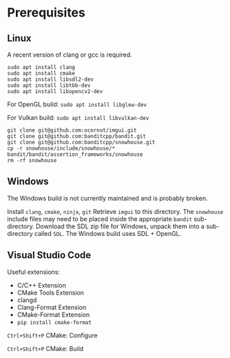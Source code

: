 Prerequisites
=============

Linux
-----
A recent version of clang or gcc is required.
```
sudo apt install clang
sudo apt install cmake
sudo apt install libsdl2-dev
sudo apt install libtbb-dev
sudo apt install libopencv2-dev
```

For OpenGL build:
`sudo apt install libglew-dev`

For Vulkan build:
`sudo apt install libvulkan-dev`

```
git clone git@github.com:ocornut/imgui.git
git clone git@github.com:banditcpp/bandit.git
git clone git@github.com:banditcpp/snowhouse.git
cp -r snowhouse/include/snowhouse/* bandit/bandit/assertion_frameworks/snowhouse
rm -rf snowhouse
```

Windows
-------
The Windows build is not currently maintained and is probably broken.

Install `clang`, `cmake`, `ninja`, `git`
Retrieve `imgui` to this directory.
The `snowhouse` include files may need to be placed inside the appropriate `bandit` sub-directory.
Download the SDL zip file for Windows, unpack them into a sub-directory called `SDL`.
The Windows build uses SDL + OpenGL.

Visual Studio Code
------------------

Useful extensions:
+ C/C++ Extension
+ CMake Tools Extension
+ clangd
+ Clang-Format Extension
+ CMake-Format Extension
+ `pip install cmake-format`

`Ctrl+Shift+P` CMake: Configure

`Ctrl+Shift+P` CMake: Build
